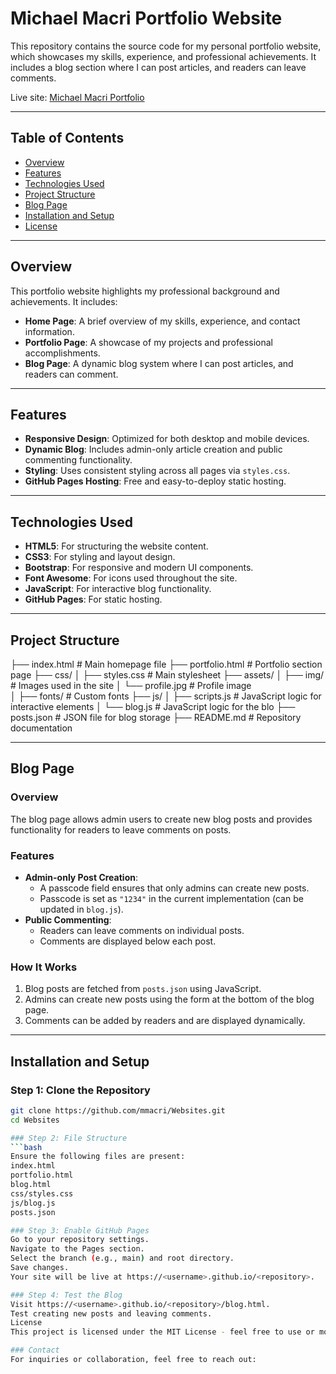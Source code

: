 # Michael Macri Portfolio Website

This repository contains the source code for my personal portfolio website, which showcases my skills, experience, and professional achievements. It includes a blog section where I can post articles, and readers can leave comments.

Live site: [Michael Macri Portfolio](https://mmacri.github.io/Websites/)

---

## Table of Contents

- [Overview](#overview)
- [Features](#features)
- [Technologies Used](#technologies-used)
- [Project Structure](#project-structure)
- [Blog Page](#blog-page)
- [Installation and Setup](#installation-and-setup)
- [License](#license)

---

## Overview

This portfolio website highlights my professional background and achievements. It includes:
- **Home Page**: A brief overview of my skills, experience, and contact information.
- **Portfolio Page**: A showcase of my projects and professional accomplishments.
- **Blog Page**: A dynamic blog system where I can post articles, and readers can comment.

---

## Features

- **Responsive Design**: Optimized for both desktop and mobile devices.
- **Dynamic Blog**: Includes admin-only article creation and public commenting functionality.
- **Styling**: Uses consistent styling across all pages via `styles.css`.
- **GitHub Pages Hosting**: Free and easy-to-deploy static hosting.

---

## Technologies Used

- **HTML5**: For structuring the website content.
- **CSS3**: For styling and layout design.
- **Bootstrap**: For responsive and modern UI components.
- **Font Awesome**: For icons used throughout the site.
- **JavaScript**: For interactive blog functionality.
- **GitHub Pages**: For static hosting.

---

## Project Structure

├── index.html # Main homepage file 
├── portfolio.html # Portfolio section page 
├── css/ 
│ ├── styles.css # Main stylesheet 
├── assets/ 
│ ├── img/ # Images used in the site
│ └── profile.jpg # Profile image  
│ ├── fonts/ # Custom fonts 
├── js/ 
│ ├── scripts.js # JavaScript logic for interactive elements 
│ └── blog.js # JavaScript logic for the blo
├── posts.json # JSON file for blog storage
├── README.md # Repository documentation

---

## Blog Page

### Overview
The blog page allows admin users to create new blog posts and provides functionality for readers to leave comments on posts.

### Features
- **Admin-only Post Creation**:
  - A passcode field ensures that only admins can create new posts.
  - Passcode is set as `"1234"` in the current implementation (can be updated in `blog.js`).
- **Public Commenting**:
  - Readers can leave comments on individual posts.
  - Comments are displayed below each post.

### How It Works
1. Blog posts are fetched from `posts.json` using JavaScript.
2. Admins can create new posts using the form at the bottom of the blog page.
3. Comments can be added by readers and are displayed dynamically.

---

## Installation and Setup

### Step 1: Clone the Repository
```bash
git clone https://github.com/mmacri/Websites.git
cd Websites

### Step 2: File Structure
```bash
Ensure the following files are present:
index.html
portfolio.html
blog.html
css/styles.css
js/blog.js
posts.json

### Step 3: Enable GitHub Pages
Go to your repository settings.
Navigate to the Pages section.
Select the branch (e.g., main) and root directory.
Save changes.
Your site will be live at https://<username>.github.io/<repository>.

### Step 4: Test the Blog
Visit https://<username>.github.io/<repository>/blog.html.
Test creating new posts and leaving comments.
License
This project is licensed under the MIT License - feel free to use or modify the code for personal or commercial purposes.

### Contact
For inquiries or collaboration, feel free to reach out:
